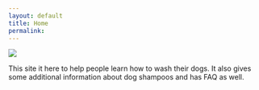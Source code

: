 ```yaml
---
layout: default
title: Home
permalink:
---
```

![](TCO476/images/dog.jpg)

This site it here to help people learn how to wash their dogs. It also gives some additional information about dog shampoos and has FAQ as well.


